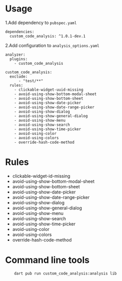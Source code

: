 # Usage
1.Add dependency to `pubspec.yaml`
```
dependencies:
  custom_code_analysis: ^1.0.1-dev.1
```
2.Add configuration to `analysis_options.yaml`
```
analyzer:
  plugins:
    - custom_code_analysis

custom_code_analysis:
  exclude:
      - "test/**"
  rules:
    - clickable-widget-uuid-missing
    - avoid-using-show-bottom-modal-sheet
    - avoid-using-show-bottom-sheet
    - avoid-using-show-date-picker
    - avoid-using-show-date-range-picker
    - avoid-using-show-dialog
    - avoid-using-show-general-dialog
    - avoid-using-show-menu
    - avoid-using-show-search
    - avoid-using-show-time-picker
    - avoid-using-color
    - avoid-using-colors
    - override-hash-code-method
```

# Rules
- clickable-widget-id-missing
- avoid-using-show-bottom-modal-sheet
- avoid-using-show-bottom-sheet
- avoid-using-show-date-picker
- avoid-using-show-date-range-picker
- avoid-using-show-dialog
- avoid-using-show-general-dialog
- avoid-using-show-menu
- avoid-using-show-search
- avoid-using-show-time-picker
- avoid-using-color
- avoid-using-colors
- override-hash-code-method

# Command line tools
```
    dart pub run custom_code_analysis:analysis lib
```